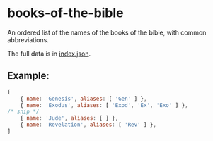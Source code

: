 # books-of-the-bible

An ordered list of the names of the books of the bible, with common abbreviations.

The full data is in [index.json](./index.json).

## Example:

```js
[
	{ name: 'Genesis', aliases: [ 'Gen' ] },
	{ name: 'Exodus', aliases: [ 'Exod', 'Ex', 'Exo' ] },
/* snip */
	{ name: 'Jude', aliases: [ ] },
	{ name: 'Revelation', aliases: [ 'Rev' ] },
]
```
